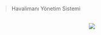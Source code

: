 
>Havalimanı Yönetim Sistemi

<br>
<div align="center">
  <img src="https://user-images.githubusercontent.com/77582858/216606478-9d94adbe-5a82-4dad-9951-e102fb01a382.png">
</div>
